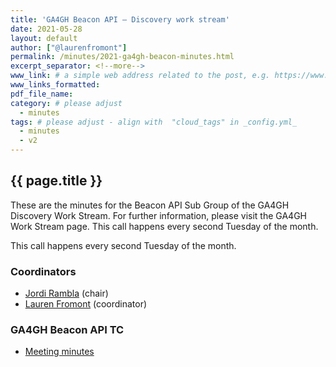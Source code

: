 ```yaml
---
title: 'GA4GH Beacon API — Discovery work stream'
date: 2021-05-28
layout: default
author: ["@laurenfromont"]
permalink: /minutes/2021-ga4gh-beacon-minutes.html
excerpt_separator: <!--more-->
www_link: # a simple web address related to the post, e.g. https://www.ga4gh.org
www_links_formatted:
pdf_file_name: 
category: # please adjust
  - minutes
tags: # please adjust - align with  "cloud_tags" in _config.yml_
  - minutes
  - v2
---
```


## {{ page.title }}

These are the minutes for the Beacon API Sub Group of the GA4GH Discovery Work Stream. For further information, please visit the GA4GH Work Stream page. 
This call happens every second Tuesday of the month.

 
<!--more-->

This call happens every second Tuesday of the month.

### Coordinators

* [Jordi Rambla](https://beacon-project.io/people/Jordi-Rambla/) (chair)
* [Lauren Fromont](https://beacon-project.io/people/lauren-fromont/) (coordinator)

### GA4GH Beacon API TC

* [Meeting minutes](https://docs.google.com/document/d/1XsbYhhUy8bOAB-qXzWCreH9c5nmM2ROM9TXtukH4NoA/edit?usp=sharing)
